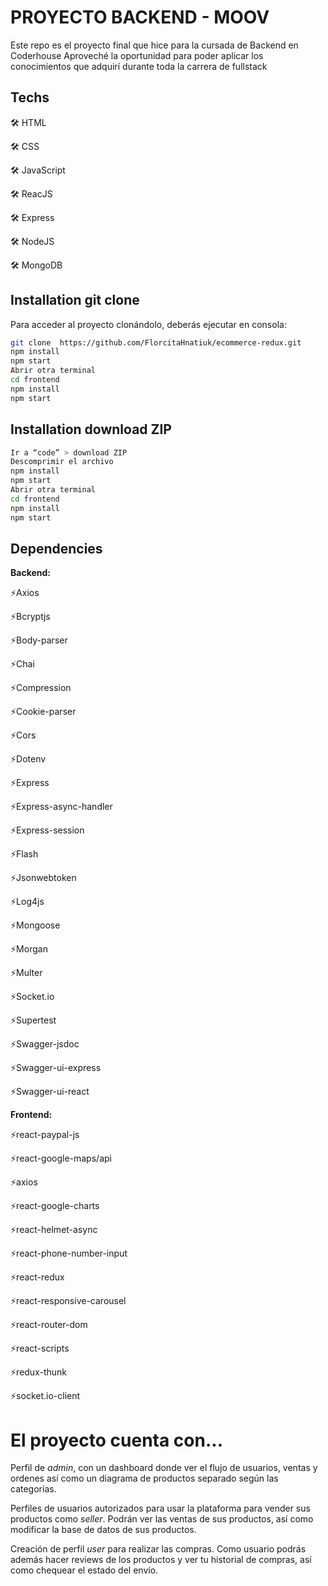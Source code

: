 # PROYECTO BACKEND - MOOV

Este repo es el proyecto final que hice para la cursada de Backend en Coderhouse
Aproveché la oportunidad para poder aplicar los conocimientos que adquirí durante toda la carrera de fullstack

## Techs

🛠️ HTML

🛠️ CSS

🛠️ JavaScript

🛠️ ReacJS

🛠️ Express

🛠️ NodeJS

🛠️ MongoDB

## Installation git clone

Para acceder al proyecto clonándolo, deberás ejecutar en consola:

```sh
git clone  https://github.com/FlorcitaHnatiuk/ecommerce-redux.git
npm install
npm start
Abrir otra terminal
cd frontend
npm install
npm start
```

## Installation download ZIP

```sh
Ir a “code” > download ZIP
Descomprimir el archivo
npm install
npm start
Abrir otra terminal
cd frontend
npm install
npm start
```

## Dependencies

**Backend:**

⚡Axios

⚡Bcryptjs

⚡Body-parser

⚡Chai

⚡Compression

⚡Cookie-parser

⚡Cors

⚡Dotenv

⚡Express

⚡Express-async-handler

⚡Express-session

⚡Flash

⚡Jsonwebtoken

⚡Log4js

⚡Mongoose

⚡Morgan

⚡Multer

⚡Socket.io

⚡Supertest

⚡Swagger-jsdoc

⚡Swagger-ui-express

⚡Swagger-ui-react

**Frontend:**

⚡react-paypal-js

⚡react-google-maps/api

⚡axios

⚡react-google-charts

⚡react-helmet-async

⚡react-phone-number-input

⚡react-redux

⚡react-responsive-carousel

⚡react-router-dom

⚡react-scripts

⚡redux-thunk

⚡socket.io-client

# El proyecto cuenta con...
Perfil de *admin*, con un dashboard donde ver el flujo de usuarios, ventas y ordenes así como un diagrama de productos separado según las categorías.

Perfiles de usuarios autorizados para usar la plataforma para vender sus productos como *seller*. Podrán ver las ventas de sus productos, así como modificar la base de datos de sus productos.

Creación de perfil *user* para realizar las compras. Como usuario podrás además hacer reviews de los productos y ver tu historial de compras, así como chequear el estado del envío.

